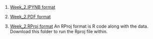 1) [Week_2.IPYNB format](https://github.com/rinivarg/ReproRehab2024-Pod3/blob/main/Materials/Week%202/Week%202%20-%20Codebook.ipynb)

2) [Week_2.PDF format](https://github.com/rinivarg/ReproRehab2024-Pod3/blob/main/Materials/Week%202/Week%202%20-%20Codebook.pdf)

3) [Week_2.RProj format](https://github.com/rinivarg/ReproRehab2024-Pod3/tree/main/Materials/Week%202/R%20project) An RProj format is R code along with the data. Download this folder to run the Rproj file within.
